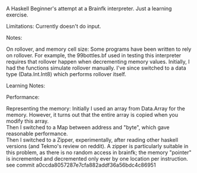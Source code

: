 A Haskell Beginner's attempt at a Brainfk interpreter.  Just a learning exercise.

Limitations:
Currently doesn't do input.

Notes:

On rollover, and memory cell size:
Some programs have been written to rely on rollover.  For example, the 99bottles.bf used in testing this interpreter requires that rollover happen when decrementing memory values.  Initially, I had the functions simulate rollover manually.  I've since switched to a data type (Data.Int.Int8) which performs rollover itself.

Learning Notes:

Performance:

Representing the memory:
Initially I used an array from Data.Array for the memory.  However, it turns out that the entire array is copied when you modify this array.  
Then I switched to a Map between address and "byte", which gave reasonable performance.  
Then I switched to a Zipper, experimentally, after reading other haskell versions (and Tekmo's review on reddit).  A zipper is particularly suitable in this problem, as there is no random access in brainfk; the memory "pointer" is incremented and decremented only ever by one location per instruction. see commit a0ccda8057287e7cfa882addf36a56bdc4c86951


